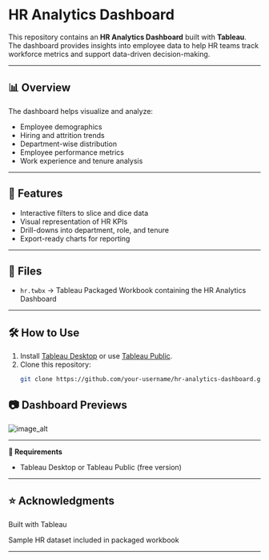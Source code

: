 # HR Analytics Dashboard

This repository contains an **HR Analytics Dashboard** built with **Tableau**.  
The dashboard provides insights into employee data to help HR teams track workforce metrics and support data-driven decision-making.

---

## 📊 Overview
The dashboard helps visualize and analyze:
- Employee demographics
- Hiring and attrition trends
- Department-wise distribution
- Employee performance metrics
- Work experience and tenure analysis

---

## 🚀 Features
- Interactive filters to slice and dice data
- Visual representation of HR KPIs
- Drill-downs into department, role, and tenure
- Export-ready charts for reporting

---

## 📂 Files
- `hr.twbx` → Tableau Packaged Workbook containing the HR Analytics Dashboard

---

## 🛠️ How to Use
1. Install [Tableau Desktop](https://www.tableau.com/products/desktop) or use [Tableau Public](https://public.tableau.com/).
2. Clone this repository:
   ```bash
   git clone https://github.com/your-username/hr-analytics-dashboard.git


📷 Dashboard Previews
- 
![image_alt](https://github.com/bhargavang/HR-DATA-ANALYTICS/blob/c3367d9e174de69e1d7e06b55e4e9fea32015104/dashboard.png)

---


   
**📌 Requirements**

- Tableau Desktop or Tableau Public (free version)

---
  

**⭐ Acknowledgments**
-
Built with Tableau

Sample HR dataset included in packaged workbook

---
